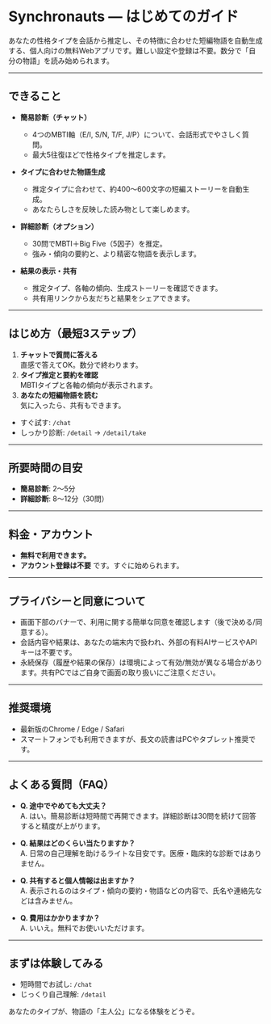 # Synchronauts — はじめてのガイド

あなたの性格タイプを会話から推定し、その特徴に合わせた短編物語を自動生成する、個人向けの無料Webアプリです。難しい設定や登録は不要。数分で「自分の物語」を読み始められます。

---

## できること

- **簡易診断（チャット）**
  - 4つのMBTI軸（E/I, S/N, T/F, J/P）について、会話形式でやさしく質問。
  - 最大5往復ほどで性格タイプを推定します。

- **タイプに合わせた物語生成**
  - 推定タイプに合わせて、約400〜600文字の短編ストーリーを自動生成。
  - あなたらしさを反映した読み物として楽しめます。

- **詳細診断（オプション）**
  - 30問でMBTI＋Big Five（5因子）を推定。
  - 強み・傾向の要約と、より精密な物語を表示します。

- **結果の表示・共有**
  - 推定タイプ、各軸の傾向、生成ストーリーを確認できます。
  - 共有用リンクから友だちと結果をシェアできます。

---

## はじめ方（最短3ステップ）

1. **チャットで質問に答える**  
   直感で答えてOK。数分で終わります。
2. **タイプ推定と要約を確認**  
   MBTIタイプと各軸の傾向が表示されます。
3. **あなたの短編物語を読む**  
   気に入ったら、共有もできます。

- すぐ試す: `/chat`
- しっかり診断: `/detail` → `/detail/take`

---

## 所要時間の目安

- **簡易診断**: 2〜5分
- **詳細診断**: 8〜12分（30問）

---

## 料金・アカウント

- **無料で利用できます。**
- **アカウント登録は不要** です。すぐに始められます。

---

## プライバシーと同意について

- 画面下部のバナーで、利用に関する簡単な同意を確認します（後で決める/同意する）。
- 会話内容や結果は、あなたの端末内で扱われ、外部の有料AIサービスやAPIキーは不要です。
- 永続保存（履歴や結果の保存）は環境によって有効/無効が異なる場合があります。共有PCではご自身で画面の取り扱いにご注意ください。

---

## 推奨環境

- 最新版のChrome / Edge / Safari
- スマートフォンでも利用できますが、長文の読書はPCやタブレット推奨です。

---

## よくある質問（FAQ）

- **Q. 途中でやめても大丈夫？**  
  A. はい。簡易診断は短時間で再開できます。詳細診断は30問を続けて回答すると精度が上がります。

- **Q. 結果はどのくらい当たりますか？**  
  A. 日常の自己理解を助けるライトな目安です。医療・臨床的な診断ではありません。

- **Q. 共有すると個人情報は出ますか？**  
  A. 表示されるのはタイプ・傾向の要約・物語などの内容で、氏名や連絡先などは含みません。

- **Q. 費用はかかりますか？**  
  A. いいえ。無料でお使いいただけます。

---

## まずは体験してみる

- 短時間でお試し: `/chat`
- じっくり自己理解: `/detail`

あなたのタイプが、物語の「主人公」になる体験をどうぞ。
